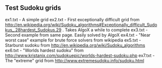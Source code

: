 Test Sudoku grids
-----------------

ex1.txt - A simple grid
ex2.txt - First exceptionally difficult grid from http://en.wikipedia.org/wiki/Sudoku_algorithms#Exceptionally_difficult_Sudokus_.28hardest_Sudokus.29 . Takes AlgoX a while to complete
ex3.txt - Second example from same page. Easily solved by AlgoX
ex4.txt - "Near worst case" example for brute force solvers from wikipedia
ex5.txt - Starburst sudoku from http://en.wikipedia.org/wiki/Sudoku_algorithms
ex6.txt - "Worlds hardest sudoku" from http://www.kristanix.com/sudokuepic/worlds-hardest-sudoku.php
ex7.txt - The "extreme" grid from http://www.extremesudoku.info/sudoku.html